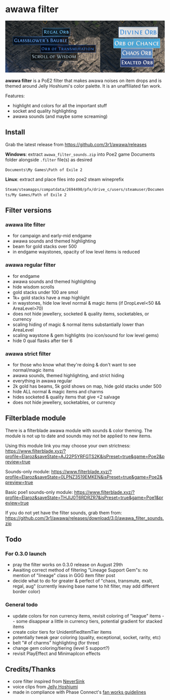 # awawa filter

![image previewing poe2_item_filter](/preview_v3.png)

**awawa filter** is a PoE2 filter that makes awawa noises on item drops and is themed around Jelly Hoshiumi's color palette. It is an unaffiliated fan work.

Features:
- highlight and colors for all the important stuff
- socket and quality highlighting
- awawa sounds (and maybe some screaming)

## Install
Grab the latest release from https://github.com/3r1/awawa/releases

**Windows**: extract `awawa_filter_sounds.zip` into Poe2 game Documents folder alongside `.filter` file(s) as desired

`Documents\My Games\Path of Exile 2`

**Linux**: extract and place files into poe2 steam wineprefix

`Steam/steamapps/compatdata/2694490/pfx/drive_c/users/steamuser/Documents/My Games/Path of Exile 2`

## Filter versions
### awawa lite filter
- for campaign and early-mid endgame
- awawa sounds and themed highlighting
- beam for gold stacks over 500
- in endgame waystones, opacity of low level items is reduced 

### awawa regular filter
- for endgame
- awawa sounds and themed highlighting
- hide wisdom scrolls
- gold stacks under 100 are smol
- 1k+ gold stacks have a map highlight
- in waystones, hide low level normal & magic items (if DropLevel<50 && AreaLevel>70)
- does not hide jewellery, socketed & quality items, socketables, or currency
- scaling hiding of magic & normal items substantially lower than AreaLevel
- scaling waystone & gem highlights (no icon/sound for low level gems)
- hide 0 qual flasks after tier 6

### awawa strict filter
- for those who know what they're doing & don't want to see normal/magic items
- awawa sounds, themed highlighting, and strict hiding
- everything in awawa regular
- 2k gold has beams, 5k gold shows on map, hide gold stacks under 500
- hide ALL normal & magic items and charms
- hides socketed & quality items that give <2 salvage
- does not hide jewellery, socketables, or currency

## Filterblade module
There is a filterblade awawa module with sounds & color theming. The module is not up to date and sounds may not be applied to new items.

Using this module link you may choose your own strictness: https://www.filterblade.xyz/?profile=Elaroz&saveState=AJ22P5YRFGTS2K&isPreset=true&game=Poe2&preview=true

Sounds-only module: https://www.filterblade.xyz/?profile=Elaroz&saveState=0LPNZ3519EMKEN&isPreset=true&game=Poe2&preview=true

Basic poe1 sounds-only module: https://www.filterblade.xyz/?profile=Elaroz&saveState=THJIJ0T6RDRZR7&isPreset=true&game=Poe1&preview=true 

If you do not yet have the filter sounds, grab them from: https://github.com/3r1/awawa/releases/download/3.0/awawa_filter_sounds.zip

## Todo
### For 0.3.0 launch
- pray the filter works on 0.3.0 release on August 29th
- Awaiting correct method of filtering "Lineage Support Gem"s: no mention of "lineage" class in GGG item filter post 
- decide what to do for greater & perfect of "chaos, transmute, exalt, regal, aug" (currently leaving base name to hit filter, may add different border color)

### General todo
- update colors for non currency items, revisit coloring of "league" items -- some disappear a little in currency tiers, potential gradient for stacked items
- create color tiers for UnidentifiedItemTier items
- potentially tweak gear coloring (quality, exceptional, socket, rarity, etc)
- belt "# of charms" highlighting (for three)
- change gem coloring/tiering (level 5 support?)
- revisit PlayEffect and MinimapIcon effects

## Credits/Thanks
- core filter inspired from [NeverSink](https://github.com/NeverSinkDev/NeverSink-PoE2litefilter)
- voice clips from [Jelly Hoshiumi](https://youtube.com/@JellyHoshiumi)
- made in compliance with Phase Connect's [fan works guidelines](https://phase-connect.com/fan-work-guidelines/)

